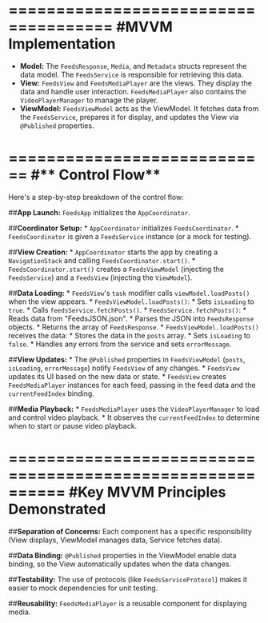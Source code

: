 
=====================================
#**MVVM Implementation**
=====================================
* **Model:** The `FeedsResponse`, `Media`, and `Metadata` structs represent the data model. The `FeedsService` is responsible for retrieving this data.
* **View:** `FeedsView` and `FeedsMediaPlayer` are the views. They display the data and handle user interaction.  `FeedsMediaPlayer` also contains the `VideoPlayerManager` to manage the player.
* **ViewModel:** `FeedsViewModel` acts as the ViewModel. It fetches data from the `FeedsService`, prepares it for display, and updates the View via `@Published` properties.




============================
#** Control Flow**
============================



Here's a step-by-step breakdown of the control flow:

##**App Launch:** 
`FeedsApp` initializes the `AppCoordinator`.

##**Coordinator Setup:**
    * `AppCoordinator` initializes `FeedsCoordinator`.
    * `FeedsCoordinator` is given a `FeedsService` instance (or a mock for testing).
    
##**View Creation:**
    * `AppCoordinator` starts the app by creating a `NavigationStack` and calling `FeedsCoordinator.start()`.
    * `FeedsCoordinator.start()` creates a `FeedsViewModel` (injecting the `FeedsService`) and a `FeedsView` (injecting the `ViewModel`).
    
##**Data Loading:**
    * `FeedsView`'s `task` modifier calls `viewModel.loadPosts()` when the view appears.
    * `FeedsViewModel.loadPosts()`:
        * Sets `isLoading` to `true`.
        * Calls `feedsService.fetchPosts()`.
        * `FeedsService.fetchPosts()`:
            * Reads data from "FeedsJSON.json".
            * Parses the JSON into `FeedsResponse` objects.
            * Returns the array of `FeedsResponse`.
        * `FeedsViewModel.loadPosts()` receives the data:
            * Stores the data in the `posts` array.
            * Sets `isLoading` to `false`.
            * Handles any errors from the service and sets `errorMessage`.
            
##**View Updates:**
    * The `@Published` properties in `FeedsViewModel` (`posts`, `isLoading`, `errorMessage`) notify `FeedsView` of any changes.
    * `FeedsView` updates its UI based on the new data or state.
    * `FeedsView` creates `FeedsMediaPlayer` instances for each feed, passing in the feed data and the `currentFeedIndex` binding.
    
##**Media Playback:**
    * `FeedsMediaPlayer` uses the `VideoPlayerManager` to load and control video playback.
    * It observes the `currentFeedIndex` to determine when to start or pause video playback.




==========================================================
#**Key MVVM Principles Demonstrated**
==========================================================

##**Separation of Concerns:** 
Each component has a specific responsibility (View displays, ViewModel manages data, Service fetches data).

##**Data Binding:** 
`@Published` properties in the ViewModel enable data binding, so the View automatically updates when the data changes.

##**Testability:** 
The use of protocols (like `FeedsServiceProtocol`) makes it easier to mock dependencies for unit testing.

##**Reusability:** 
`FeedsMediaPlayer` is a reusable component for displaying media.

